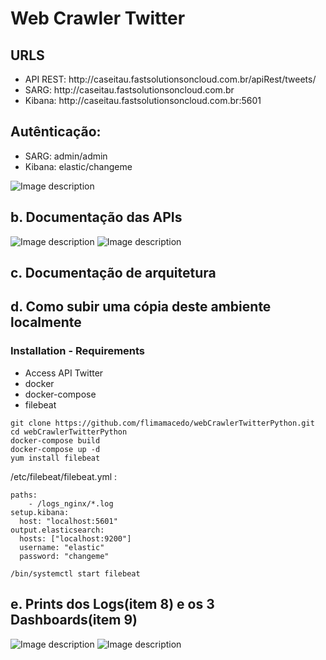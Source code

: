 # Web Crawler Twitter

<h2>URLS</h2> 
<ul>
  <li>API REST: http://caseitau.fastsolutionsoncloud.com.br/apiRest/tweets/</li>
  <li>SARG: http://caseitau.fastsolutionsoncloud.com.br</li>
  <li>Kibana: http://caseitau.fastsolutionsoncloud.com.br:5601</li>
</ul>

<h2>Autênticação:</h2> 
<ul>
  <li>SARG: admin/admin</li>
  <li>Kibana: elastic/changeme</li>

</ul>



![Image description](http://caseitau.fastsolutionsoncloud.com.br/media/media/planodetrabalho.png)

<h2>b. Documentação das APIs</h2>

![Image description](http://caseitau.fastsolutionsoncloud.com.br/media/media/api2.png)
![Image description](http://caseitau.fastsolutionsoncloud.com.br/media/media/api1.png)

<h2>c. Documentação de arquitetura</h2>

<h2>d. Como subir uma cópia deste ambiente localmente</h2>

<h3>Installation - Requirements</h3>

<ul>
  <li>Access API Twitter</li>
  <li>docker</li>
  <li>docker-compose</li>
  <li>filebeat</li>
</ul>

```
git clone https://github.com/flimamacedo/webCrawlerTwitterPython.git
cd webCrawlerTwitterPython
docker-compose build
docker-compose up -d
yum install filebeat
```
/etc/filebeat/filebeat.yml :

```
paths:
    - /logs_nginx/*.log
setup.kibana:
  host: "localhost:5601"
output.elasticsearch:
  hosts: ["localhost:9200"]
  username: "elastic"
  password: "changeme"  
```
```
/bin/systemctl start filebeat
```
<h2>e. Prints dos Logs(item 8) e os 3 Dashboards(item 9)</h2>

![Image description](http://caseitau.fastsolutionsoncloud.com.br/media/media/dash1.png)
![Image description](http://caseitau.fastsolutionsoncloud.com.br/media/media/dash2.png)

